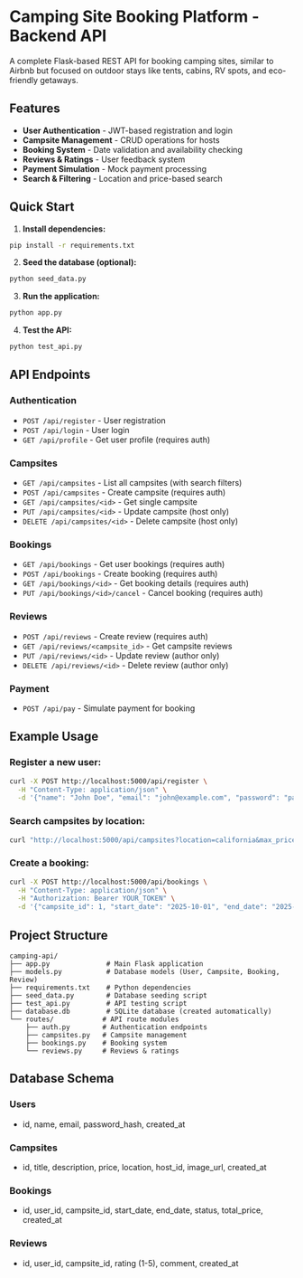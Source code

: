 # Camping Site Booking Platform - Backend API

A complete Flask-based REST API for booking camping sites, similar to Airbnb but focused on outdoor stays like tents, cabins, RV spots, and eco-friendly getaways.

## Features

-    **User Authentication** - JWT-based registration and login
-    **Campsite Management** - CRUD operations for hosts
-    **Booking System** - Date validation and availability checking
-    **Reviews & Ratings** - User feedback system
-    **Payment Simulation** - Mock payment processing
-    **Search & Filtering** - Location and price-based search

## Quick Start

1. **Install dependencies:**

```bash
pip install -r requirements.txt
```

2. **Seed the database (optional):**

```bash
python seed_data.py
```

3. **Run the application:**

```bash
python app.py
```

4. **Test the API:**

```bash
python test_api.py
```

## API Endpoints

### Authentication

-    `POST /api/register` - User registration
-    `POST /api/login` - User login
-    `GET /api/profile` - Get user profile (requires auth)

### Campsites

-    `GET /api/campsites` - List all campsites (with search filters)
-    `POST /api/campsites` - Create campsite (requires auth)
-    `GET /api/campsites/<id>` - Get single campsite
-    `PUT /api/campsites/<id>` - Update campsite (host only)
-    `DELETE /api/campsites/<id>` - Delete campsite (host only)

### Bookings

-    `GET /api/bookings` - Get user bookings (requires auth)
-    `POST /api/bookings` - Create booking (requires auth)
-    `GET /api/bookings/<id>` - Get booking details (requires auth)
-    `PUT /api/bookings/<id>/cancel` - Cancel booking (requires auth)

### Reviews

-    `POST /api/reviews` - Create review (requires auth)
-    `GET /api/reviews/<campsite_id>` - Get campsite reviews
-    `PUT /api/reviews/<id>` - Update review (author only)
-    `DELETE /api/reviews/<id>` - Delete review (author only)

### Payment

-    `POST /api/pay` - Simulate payment for booking

## Example Usage

### Register a new user:

```bash
curl -X POST http://localhost:5000/api/register \
  -H "Content-Type: application/json" \
  -d '{"name": "John Doe", "email": "john@example.com", "password": "password123"}'
```

### Search campsites by location:

```bash
curl "http://localhost:5000/api/campsites?location=california&max_price=100"
```

### Create a booking:

```bash
curl -X POST http://localhost:5000/api/bookings \
  -H "Content-Type: application/json" \
  -H "Authorization: Bearer YOUR_TOKEN" \
  -d '{"campsite_id": 1, "start_date": "2025-10-01", "end_date": "2025-10-03"}'
```

## Project Structure

```
camping-api/
├── app.py              # Main Flask application
├── models.py           # Database models (User, Campsite, Booking, Review)
├── requirements.txt    # Python dependencies
├── seed_data.py        # Database seeding script
├── test_api.py         # API testing script
├── database.db         # SQLite database (created automatically)
└── routes/            # API route modules
    ├── auth.py        # Authentication endpoints
    ├── campsites.py   # Campsite management
    ├── bookings.py    # Booking system
    └── reviews.py     # Reviews & ratings
```

## Database Schema

### Users

-    id, name, email, password_hash, created_at

### Campsites

-    id, title, description, price, location, host_id, image_url, created_at

### Bookings

-    id, user_id, campsite_id, start_date, end_date, status, total_price, created_at

### Reviews

-    id, user_id, campsite_id, rating (1-5), comment, created_at
